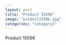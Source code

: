 ```yaml
---
layout: post
title: "Product 15596"
image: "product15596.jpg"
categories: "category1"
---
```

Product 15596
